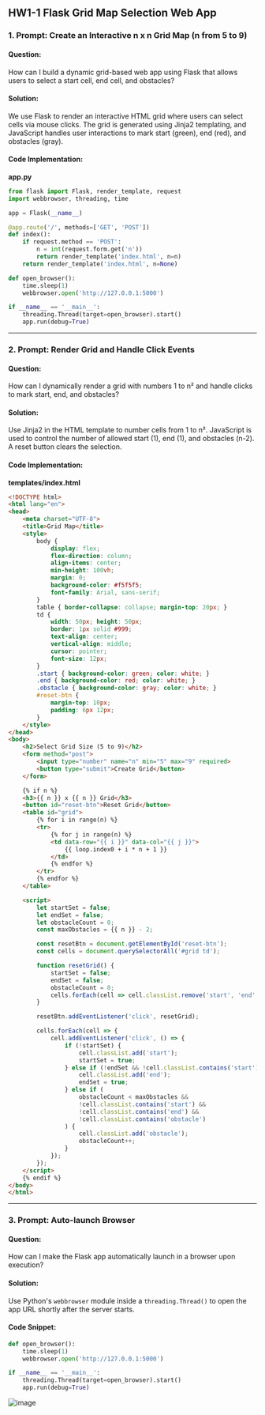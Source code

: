 ## HW1-1 Flask Grid Map Selection Web App

### 1. Prompt: Create an Interactive n x n Grid Map (n from 5 to 9)

#### Question:
How can I build a dynamic grid-based web app using Flask that allows users to select a start cell, end cell, and obstacles?

#### Solution:
We use Flask to render an interactive HTML grid where users can select cells via mouse clicks. The grid is generated using Jinja2 templating, and JavaScript handles user interactions to mark start (green), end (red), and obstacles (gray).

#### Code Implementation:
**app.py**
```python
from flask import Flask, render_template, request
import webbrowser, threading, time

app = Flask(__name__)

@app.route('/', methods=['GET', 'POST'])
def index():
    if request.method == 'POST':
        n = int(request.form.get('n'))
        return render_template('index.html', n=n)
    return render_template('index.html', n=None)

def open_browser():
    time.sleep(1)
    webbrowser.open('http://127.0.0.1:5000')

if __name__ == '__main__':
    threading.Thread(target=open_browser).start()
    app.run(debug=True)
```

---

### 2. Prompt: Render Grid and Handle Click Events

#### Question:
How can I dynamically render a grid with numbers 1 to n² and handle clicks to mark start, end, and obstacles?

#### Solution:
Use Jinja2 in the HTML template to number cells from 1 to n². JavaScript is used to control the number of allowed start (1), end (1), and obstacles (n-2). A reset button clears the selection.

#### Code Implementation:
**templates/index.html**
```html
<!DOCTYPE html>
<html lang="en">
<head>
    <meta charset="UTF-8">
    <title>Grid Map</title>
    <style>
        body {
            display: flex;
            flex-direction: column;
            align-items: center;
            min-height: 100vh;
            margin: 0;
            background-color: #f5f5f5;
            font-family: Arial, sans-serif;
        }
        table { border-collapse: collapse; margin-top: 20px; }
        td {
            width: 50px; height: 50px;
            border: 1px solid #999;
            text-align: center;
            vertical-align: middle;
            cursor: pointer;
            font-size: 12px;
        }
        .start { background-color: green; color: white; }
        .end { background-color: red; color: white; }
        .obstacle { background-color: gray; color: white; }
        #reset-btn {
            margin-top: 10px;
            padding: 6px 12px;
        }
    </style>
</head>
<body>
    <h2>Select Grid Size (5 to 9)</h2>
    <form method="post">
        <input type="number" name="n" min="5" max="9" required>
        <button type="submit">Create Grid</button>
    </form>

    {% if n %}
    <h3>{{ n }} x {{ n }} Grid</h3>
    <button id="reset-btn">Reset Grid</button>
    <table id="grid">
        {% for i in range(n) %}
        <tr>
            {% for j in range(n) %}
            <td data-row="{{ i }}" data-col="{{ j }}">
                {{ loop.index0 + i * n + 1 }}
            </td>
            {% endfor %}
        </tr>
        {% endfor %}
    </table>

    <script>
        let startSet = false;
        let endSet = false;
        let obstacleCount = 0;
        const maxObstacles = {{ n }} - 2;

        const resetBtn = document.getElementById('reset-btn');
        const cells = document.querySelectorAll('#grid td');

        function resetGrid() {
            startSet = false;
            endSet = false;
            obstacleCount = 0;
            cells.forEach(cell => cell.classList.remove('start', 'end', 'obstacle'));
        }

        resetBtn.addEventListener('click', resetGrid);

        cells.forEach(cell => {
            cell.addEventListener('click', () => {
                if (!startSet) {
                    cell.classList.add('start');
                    startSet = true;
                } else if (!endSet && !cell.classList.contains('start')) {
                    cell.classList.add('end');
                    endSet = true;
                } else if (
                    obstacleCount < maxObstacles &&
                    !cell.classList.contains('start') &&
                    !cell.classList.contains('end') &&
                    !cell.classList.contains('obstacle')
                ) {
                    cell.classList.add('obstacle');
                    obstacleCount++;
                }
            });
        });
    </script>
    {% endif %}
</body>
</html>
```

---

### 3. Prompt: Auto-launch Browser

#### Question:
How can I make the Flask app automatically launch in a browser upon execution?

#### Solution:
Use Python's `webbrowser` module inside a `threading.Thread()` to open the app URL shortly after the server starts.

#### Code Snippet:
```python
def open_browser():
    time.sleep(1)
    webbrowser.open('http://127.0.0.1:5000')

if __name__ == '__main__':
    threading.Thread(target=open_browser).start()
    app.run(debug=True)
```

![image](https://github.com/user-attachments/assets/87a4ea39-6133-4a41-bb84-2ac35c3b863f)




